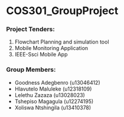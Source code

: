 # COS301_GroupProject

### Project Tenders: ###

1. Flowchart Planning and simulation tool
2. Mobile Monitoring Application
3. IEEE-Ssci Mobile App

### Group Members: ###
* Goodness Adegbenro (u13046412)
* Hlavutelo Maluleke (u12318109)
* Lelethu Zazaza (u13028023)
* Tshepiso Magagula (u12274195)
* Xoliswa Ntshingila (u13410378)
